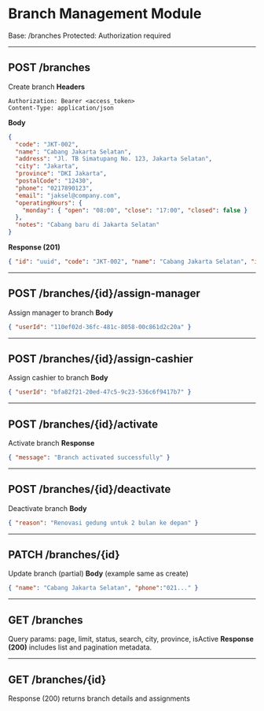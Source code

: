 # Branch Management Module

Base: /branches
Protected: Authorization required

---

## POST /branches
Create branch
**Headers**
```
Authorization: Bearer <access_token>
Content-Type: application/json
```
**Body**
```json
{
  "code": "JKT-002",
  "name": "Cabang Jakarta Selatan",
  "address": "Jl. TB Simatupang No. 123, Jakarta Selatan",
  "city": "Jakarta",
  "province": "DKI Jakarta",
  "postalCode": "12430",
  "phone": "0217890123",
  "email": "jaksel@company.com",
  "operatingHours": {
    "monday": { "open": "08:00", "close": "17:00", "closed": false }
  },
  "notes": "Cabang baru di Jakarta Selatan"
}
```
**Response (201)**
```json
{ "id": "uuid", "code": "JKT-002", "name": "Cabang Jakarta Selatan", "isActive": true }
```

---

## POST /branches/{id}/assign-manager
Assign manager to branch
**Body**
```json
{ "userId": "110ef02d-36fc-481c-8058-00c861d2c20a" }
```

---

## POST /branches/{id}/assign-cashier
Assign cashier to branch
**Body**
```json
{ "userId": "bfa82f21-20ed-47c5-9c23-536c6f9417b7" }
```

---

## POST /branches/{id}/activate
Activate branch
**Response**
```json
{ "message": "Branch activated successfully" }
```

---

## POST /branches/{id}/deactivate
Deactivate branch
**Body**
```json
{ "reason": "Renovasi gedung untuk 2 bulan ke depan" }
```

---

## PATCH /branches/{id}
Update branch (partial)
**Body** (example same as create)
```json
{ "name": "Cabang Jakarta Selatan", "phone":"021..." }
```

---

## GET /branches
Query params: page, limit, status, search, city, province, isActive
**Response (200)** includes list and pagination metadata.

---

## GET /branches/{id}
Response (200) returns branch details and assignments
